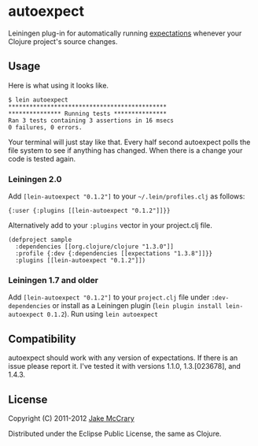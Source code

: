 # autoexpect

Leiningen plug-in for automatically running [expectations](https://github.com/jaycfields/expectations) whenever your Clojure project's source changes.

## Usage

Here is what using it looks like. 

    $ lein autoexpect
    *********************************************
    *************** Running tests ***************
    Ran 3 tests containing 3 assertions in 16 msecs
    0 failures, 0 errors.

Your terminal will just stay like that. Every half second autoexpect polls the file system to see if anything has changed. When there is a change your code is tested again.

### Leiningen 2.0

Add `[lein-autoexpect "0.1.2"]` to your `~/.lein/profiles.clj` as
follows:

    {:user {:plugins [[lein-autoexpect "0.1.2"]]}}
    
Alternatively add to your `:plugins` vector in your project.clj file.
   
    (defproject sample
      :dependencies [[org.clojure/clojure "1.3.0"]]
      :profile {:dev {:dependencies [[expectations "1.3.8"]]}}
      :plugins [[lein-autoexpect "0.1.2"]])

### Leiningen 1.7 and older

Add `[lein-autoexpect "0.1.2"]` to your `project.clj` file under `:dev-dependencies` or install as a Leiningen plugin (`lein plugin install lein-autoexpect 0.1.2`). Run using `lein autoexpect`


## Compatibility

autoexpect should work with any version of expectations. If there is
an issue please report it. I've tested it with versions 1.1.0, 1.3.[023678], and 1.4.3.

## License

Copyright (C) 2011-2012 [Jake McCrary](http://jakemccrary.com)

Distributed under the Eclipse Public License, the same as Clojure.
